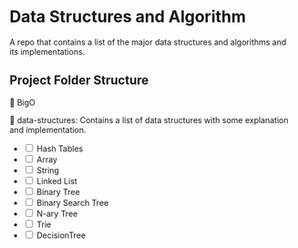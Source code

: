 # Data Structures and Algorithm

A repo that contains a list of the major data structures and algorithms and  its implementations.

## Project Folder Structure
📁 BigO

📁 data-structures: Contains a list of data structures with some explanation and implementation.

   - <input type="checkbox" /> Hash Tables
   - <input type="checkbox" /> Array
   - <input type="checkbox" /> String
   - <input type="checkbox" /> Linked List
   - <input type="checkbox"  /> Binary Tree
   - <input type="checkbox"  /> Binary Search Tree
   - <input type="checkbox" /> N-ary Tree
   - <input type="checkbox" /> Trie
   - <input type="checkbox" /> DecisionTree

